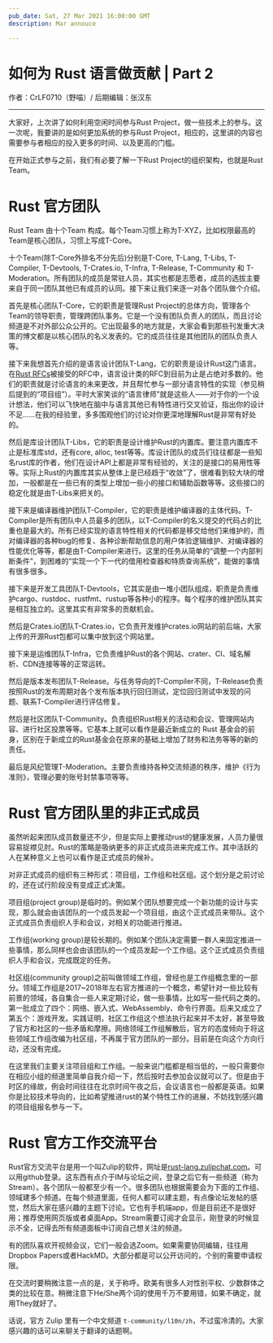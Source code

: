 ```yaml
---
pub_date: Sat, 27 Mar 2021 16:00:00 GMT
description: Mar annouce

---
```


# 如何为 Rust 语言做贡献 | Part 2 

作者：CrLF0710（野喵）/ 后期编辑：张汉东

---

大家好，上次讲了如何利用空闲时间参与Rust Project，做一些技术上的参与。这一次呢，我要讲的是如何更加系统的参与Rust Project，相应的，这里讲的内容也需要参与者相应的投入更多的时间、以及更高的门槛。

在开始正式参与之前，我们有必要了解一下Rust Project的组织架构，也就是Rust Team。

# Rust 官方团队

Rust Team 由十个Team 构成。每个Team习惯上称为T-XYZ，比如权限最高的Team是核心团队，习惯上写成T-Core。

十个Team(除T-Core外排名不分先后)分别是T-Core, T-Lang, T-Libs, T-Compiler, T-Devtools, T-Crates<span>.io</span>, T-Infra, T-Release, T-Community 和 T-Moderation。所有团队的成员是常驻人员，其实也都是志愿者，成员的选拔主要来自于同一团队其他已有成员的认同。接下来让我们来逐一对各个团队做个介绍。

首先是核心团队T-Core，它的职责是管理Rust Project的总体方向，管理各个Team的领导职责，管理跨团队事务。它是一个没有团队负责人的团队，而且讨论频道是不对外部公众公开的。它出现最多的地方就是，大家会看到那些刊发重大决策的博文都是以核心团队的名义发表的。它的成员往往是其他团队的团队负责人等。

接下来我想首先介绍的是语言设计团队T-Lang，它的职责是设计Rust这门语言。在[Rust RFCs](https://github.com/rust-lang/rfcs)被接受的RFC中，语言设计类的RFC到目前为止是占绝对多数的。他们的职责就是讨论语言的未来更改，并且帮忙参与一部分语言特性的实现（参见稍后提到的“项目组”）。平时大家笑谈的“语言律师”就是这些人——对于你的一个设计想法，他们可以飞快地在脑中与语言其他已有特性进行交叉验证，指出你的设计不足……在我的经验里，多多围观他们的讨论对你更深地理解Rust是非常有好处的。

然后是库设计团队T-Libs，它的职责是设计维护Rust的内置库。要注意内置库不止是标准库std，还有core, alloc, test等等。库设计团队的成员们往往都是一些知名rust库的作者，他们在设计API上都是非常有经验的，关注的是接口的易用性等等。实际上Rust的内置库其实从整体上是已经趋于“收敛”了，很难看到较大块的增加，一般都是在一些已有的类型上增加一些小的接口和辅助函数等等。这些接口的稳定化就是由T-Libs来把关的。

接下来是编译器维护团队T-Compiler，它的职责是维护编译器的主体代码。T-Compiler是所有团队中人员最多的团队，以T-Compiler的名义提交的代码占的比重也是最大的。所有已经实现的语言特性相关的代码都是移交给他们来维护的，而对编译器的各种bug的修复、各种诊断帮助信息的用户体验逻辑维护、对编译器的性能优化等等，都是由T-Compiler来进行。这里的任务从简单的“调整一个内部判断条件”，到困难的“实现一个下一代的借用检查器和特质查询系统”，能做的事情有很多很多。

接下来是开发工具团队T-Devtools，它其实是由一堆小团队组成，职责是负责维护cargo、rustdoc、rustfmt、rustup等各种小的程序。每个程序的维护团队其实是相互独立的。这里其实有非常多的贡献机会。

然后是Crates.io团队T-Crates<span>.io</span>，它负责开发维护crates.io网站的前后端，大家上传的开源Rust包都可以集中放到这个网站里。

接下来是运维团队T-Infra，它负责维护Rust的各个网站、crater、CI、域名解析、CDN连接等等的正常运转。

然后是版本发布团队T-Release。与任务导向的T-Compiler不同，T-Release负责按照Rust的发布周期对各个发布版本执行回归测试，定位回归测试中发现的问题、联系T-Compiler进行评估修复。

然后是社区团队T-Community。负责组织Rust相关的活动和会议、管理网站内容、进行社区投票等等。它基本上就可以看作是最近新成立的 Rust 基金会的前身，区别在于新成立的Rust基金会在原来的基础上增加了财务和法务等等的新的责任。

最后是风纪管理T-Moderation。主要负责维持各种交流频道的秩序，维护《行为准则》，管理必要的账号封禁事项等等。

# Rust 官方团队里的非正式成员

虽然听起来团队成员数量还不少，但是实际上要推动rust的健康发展，人员力量很容易捉襟见肘。Rust的策略是吸纳更多的非正式成员进来完成工作。其中活跃的人在某种意义上也可以看作是正式成员的候补。

对非正式成员的组织有三种形式：项目组，工作组和社区组。这个划分是之前讨论的，还在试行阶段没有变成正式决策。

项目组(project group)是临时的。例如某个团队想要完成一个新功能的设计与实现，那么就会由该团队的一个成员发起一个项目组，由这个正式成员来带队。这个正式成员负责组织人手和会议，对相关的功能进行推进。

工作组(working group)是较长期的。例如某个团队决定需要一群人来固定推进一些事情，那么同样也会由该团队的一个成员发起一个工作组。这个正式成员负责组织人手和会议，完成既定的任务。

社区组(community group)之前叫做领域工作组，曾经也是工作组概念里的一部分。领域工作组是2017~2018年左右官方推进的一个概念，希望针对一些比较有前景的领域，各自集合一些人来定期讨论，做一些事情，比如写一些代码之类的。第一批成立了四个：网络、嵌入式、WebAssembly、命令行界面。后来又成立了第五个：游戏开发。实践证明，社区工作组这个想法执行起来并不太好，甚至导致了官方和社区的一些矛盾和摩擦。网络领域工作组解散后，官方的态度倾向于将这些领域工作组改编为社区组，不再属于官方团队的一部分。目前是在向这个方向行动，还没有完成。

在这里我们主要关注项目组和工作组。一般来说门槛都是相当低的，一般只需要你在相应小组的频道里简单自我介绍一下，然后按时去参加会议就可以了。但是由于时区的缘故，例会时间往往在北京时间午夜之后，会议语言也一般都是英语。如果你是比较技术导向的，比如希望推进rust的某个特性工作的进展，不妨找到感兴趣的项目组报名参与一下。

# Rust 官方工作交流平台

Rust官方交流平台是用一个叫Zulip的软件，网址是[rust-lang.zulipchat.com](rust-lang.zulipchat.com)。可以用github登录。这东西有点介于IM与论坛之间，登录之后它有一些频道（称为Stream）。各个团队一般都至少有一个。很多团队也根据需要会为下面的工作组、领域建多个频道。在每个频道里面，任何人都可以建主题，有点像论坛发帖的感觉，然后大家在感兴趣的主题下讨论。它也有手机端app，但是目前还不是很好用；推荐使用网页版或者桌面App。Stream需要订阅才会显示，刚登录的时候显示不全，记得去所有频道面板中订阅自己想关注的频道。

有的团队喜欢开视频会议，它们一般会选Zoom。如果需要协同编辑，往往用Dropbox Papers或者HackMD。大部分都是可以公开访问的，个别的需要申请权限。

在交流时要稍微注意一点的是，关于称呼。欧美有很多人对性别平权、少数群体之类的比较在意。稍微注意下He/She两个词的使用千万不要用错，如果不确定，就用They就好了。

话说，官方 Zulip 里有一个中文频道 `t-community/l10n/zh`，不过蛮冷清的。大家感兴趣的话可以来聊关于翻译的话题啊。
